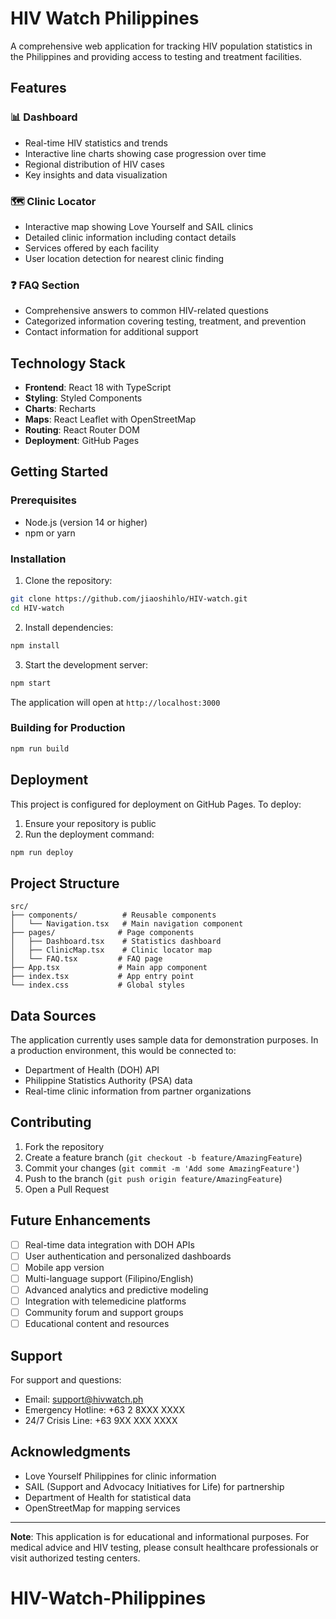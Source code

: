 # HIV Watch Philippines

A comprehensive web application for tracking HIV population statistics in the Philippines and providing access to testing and treatment facilities.

## Features

### 📊 Dashboard

- Real-time HIV statistics and trends
- Interactive line charts showing case progression over time
- Regional distribution of HIV cases
- Key insights and data visualization

### 🗺️ Clinic Locator

- Interactive map showing Love Yourself and SAIL clinics
- Detailed clinic information including contact details
- Services offered by each facility
- User location detection for nearest clinic finding

### ❓ FAQ Section

- Comprehensive answers to common HIV-related questions
- Categorized information covering testing, treatment, and prevention
- Contact information for additional support

## Technology Stack

- **Frontend**: React 18 with TypeScript
- **Styling**: Styled Components
- **Charts**: Recharts
- **Maps**: React Leaflet with OpenStreetMap
- **Routing**: React Router DOM
- **Deployment**: GitHub Pages

## Getting Started

### Prerequisites

- Node.js (version 14 or higher)
- npm or yarn

### Installation

1. Clone the repository:

```bash
git clone https://github.com/jiaoshihlo/HIV-watch.git
cd HIV-watch
```

2. Install dependencies:

```bash
npm install
```

3. Start the development server:

```bash
npm start
```

The application will open at `http://localhost:3000`

### Building for Production

```bash
npm run build
```

## Deployment

This project is configured for deployment on GitHub Pages. To deploy:

1. Ensure your repository is public
2. Run the deployment command:

```bash
npm run deploy
```

## Project Structure

```
src/
├── components/          # Reusable components
│   └── Navigation.tsx   # Main navigation component
├── pages/              # Page components
│   ├── Dashboard.tsx    # Statistics dashboard
│   ├── ClinicMap.tsx    # Clinic locator map
│   └── FAQ.tsx         # FAQ page
├── App.tsx             # Main app component
├── index.tsx           # App entry point
└── index.css           # Global styles
```

## Data Sources

The application currently uses sample data for demonstration purposes. In a production environment, this would be connected to:

- Department of Health (DOH) API
- Philippine Statistics Authority (PSA) data
- Real-time clinic information from partner organizations

## Contributing

1. Fork the repository
2. Create a feature branch (`git checkout -b feature/AmazingFeature`)
3. Commit your changes (`git commit -m 'Add some AmazingFeature'`)
4. Push to the branch (`git push origin feature/AmazingFeature`)
5. Open a Pull Request

## Future Enhancements

- [ ] Real-time data integration with DOH APIs
- [ ] User authentication and personalized dashboards
- [ ] Mobile app version
- [ ] Multi-language support (Filipino/English)
- [ ] Advanced analytics and predictive modeling
- [ ] Integration with telemedicine platforms
- [ ] Community forum and support groups
- [ ] Educational content and resources

## Support

For support and questions:

- Email: support@hivwatch.ph
- Emergency Hotline: +63 2 8XXX XXXX
- 24/7 Crisis Line: +63 9XX XXX XXXX

## Acknowledgments

- Love Yourself Philippines for clinic information
- SAIL (Support and Advocacy Initiatives for Life) for partnership
- Department of Health for statistical data
- OpenStreetMap for mapping services

---

**Note**: This application is for educational and informational purposes. For medical advice and HIV testing, please consult healthcare professionals or visit authorized testing centers.
# HIV-Watch-Philippines
